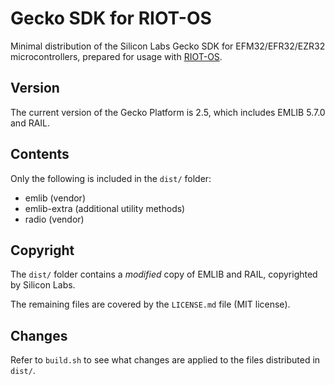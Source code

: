 # Gecko SDK for RIOT-OS
Minimal distribution of the Silicon Labs Gecko SDK for EFM32/EFR32/EZR32 microcontrollers, prepared for usage with [RIOT-OS](https://github.com/RIOT-OS/RIOT).

## Version
The current version of the Gecko Platform is 2.5, which includes EMLIB 5.7.0 and RAIL.

## Contents
Only the following is included in the `dist/` folder:

* emlib (vendor)
* emlib-extra (additional utility methods)
* radio (vendor)

## Copyright
The `dist/` folder contains a *modified* copy of EMLIB and RAIL, copyrighted by Silicon Labs.

The remaining files are covered by the `LICENSE.md` file (MIT license).

## Changes
Refer to `build.sh` to see what changes are applied to the files distributed in `dist/`.
